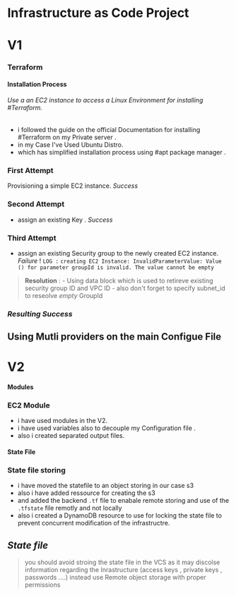 
# Infrastructure as Code Project
# V1
### Terraform 
#### Installation Process 
###### Use a an EC2 instance to access a Linux Environment  for installing #Terraform.
 
 - i followed the guide on the official Documentation for installing #Terraform on my Private server .
 - in my Case I've Used Ubuntu Distro. 
 - which has simplified installation process using #apt package manager .

### First Attempt 

Provisioning a simple EC2 instance.       *Success*

### Second Attempt 

- assign an existing Key .      *Success*

### Third Attempt 

- assign an existing Security  group to the newly created EC2 instance.  *Failure* !
 `LOG :`
			  ```creating EC2 Instance: InvalidParameterValue: Value () for parameter groupId is invalid. The value cannot be empty  ```

 > **Resolution** : 
	 - Using data block which is used to retireve existing security group ID and VPC ID 
	 - also don't forget to specify subnet_id to reseolve *empty* GroupId 

###  *Resulting Success*

## Using Mutli providers on the main Configue File
# V2
#### Modules
 ### EC2 Module
- i have used modules in the V2.
- i have used variables also to decouple my Configuration file .
- also i created separated output files.
#### State File
 ### State file storing
  - i have moved the statefile to an object storing in our case s3
  - also i have added ressource for creating the s3
  - and added the backend  ` .tf ` file to enabale remote storing and use of the ` .tfstate` file remotly and not locally
  - also i created a DynamoDB resource to use for locking the state file to prevent concurrent modification of the infrastructre.

 ## *State file*
>    you should avoid stroing the state file in the VCS as it may discolse information regarding the Inrastructure (access keys , private keys , passwords ....)
>    instead use Remote object storage with proper permissions 



